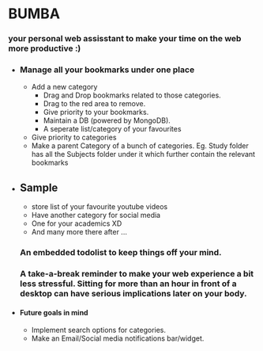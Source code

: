 # BUMBA #
### your personal web assisstant to make your time on the web more productive :) ###

* ### Manage all your bookmarks under one place ###
  * Add a new category
    * Drag and Drop bookmarks related to those categories. 
    * Drag to the red area to remove.
    * Give priority to your bookmarks.
    * Maintain a DB (powered by MongoDB).
    * A seperate list/category of your favourites  
  * Give priority to categories
  * Make a parent Category of a bunch of categories. Eg. Study folder has all the Subjects folder under it which further contain the relevant bookmarks
 
* ##  Sample ##
  * store list of your favourite youtube videos 
  * Have another category for social media
  * One for your academics  XD
  * And many more there after ... 
 
    
    
  ### An embedded todolist to keep things off your mind. ###
  
  ### A take-a-break reminder to make your web experience a bit less stressful. Sitting for more than an  hour in front of a desktop can have serious implications later on your body. ###
  
* #### Future goals in mind 
   * Implement search options for categories.
   * Make an Email/Social media notifications bar/widget.
